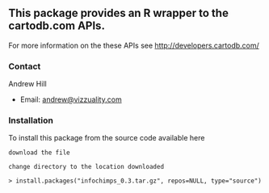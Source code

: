 ## This package provides an R wrapper to the cartodb.com APIs.

For more information on the these APIs see http://developers.cartodb.com/

### Contact

Andrew Hill

- Email: andrew@vizzuality.com

### Installation
       
To install this package from the source code available here

    download the file
    
    change directory to the location downloaded
            
`> install.packages("infochimps_0.3.tar.gz", repos=NULL, type="source")`
            
